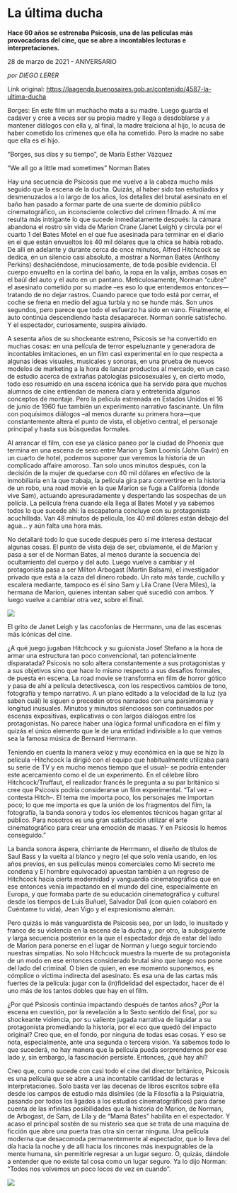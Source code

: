 # La última ducha

**Hace 60 años se estrenaba Psicosis, una de las películas más provocadoras del cine, que se abre a incontables lecturas e interpretaciones.**

28 de marzo de 2021 - ANIVERSARIO

_por DIEGO LERER_

Link original: https://laagenda.buenosaires.gob.ar/contenido/4587-la-ultima-ducha



Borges: En este film un muchacho mata a su madre. Luego guarda el cadáver y cree a veces ser su propia madre y llega a desdoblarse y a mantener diálogos con ella y, al final, la madre traiciona al hijo, lo acusa de haber cometido los crímenes que ella ha cometido. Pero la madre no sabe que ella es el hijo.




“Borges, sus días y su tiempo”, de María Esther Vázquez




“We all go a little mad sometimes” Norman Bates




Hay una secuencia de Psicosis que me vuelve a la cabeza mucho más seguido que la escena de la ducha. Quizás, al haber sido tan estudiados y desmenuzados a lo largo de los años, los detalles del brutal asesinato en el baño han pasado a formar parte de una suerte de dominio público cinematográfico, un inconsciente colectivo del crimen filmado. A mí me resulta más intrigante lo que sucede inmediatamente después: la cámara abandona el rostro sin vida de Marion Crane (Janet Leigh) y circula por el cuarto 1 del Bates Motel en el que fue asesinada para terminar en el diario en el que están envueltos los 40 mil dólares que la chica se había robado. De allí en adelante y durante cerca de once minutos, Alfred Hitchcock se dedica, en un silencio casi absoluto, a mostrar a Norman Bates (Anthony Perkins) deshaciéndose, minuciosamente, de toda posible evidencia. El cuerpo envuelto en la cortina del baño, la ropa en la valija, ambas cosas en el baúl del auto y el auto en un pantano. Meticulosamente, Norman “cubre” el asesinato cometido por su madre –es eso lo que entendemos entonces—tratando de no dejar rastros. Cuando parece que todo está por cerrar, el coche se frena en medio del agua turbia y no se hunde más. Son unos segundos, pero parece que todo el esfuerzo ha sido en vano. Finalmente, el auto continúa descendiendo hasta desaparecer. Norman sonríe satisfecho. Y el espectador, curiosamente, suspira aliviado.




A sesenta años de su shockeante estreno, Psicosis se ha convertido en muchas cosas: en una película de terror espeluznante y generadora de incontables imitaciones, en un film casi experimental en lo que respecta a algunas ideas visuales, musicales y sonoras, en una prueba de nuevos modelos de marketing a la hora de lanzar productos al mercado, en un caso de estudio acerca de extrañas patologías psicosexuales y, en cierto modo, todo eso resumido en una escena icónica que ha servido para que muchos alumnos de cine entiendan de manera clara y entretenida algunos conceptos de montaje. Pero la película estrenada en Estados Unidos el 16 de junio de 1960 fue también un experimento narrativo fascinante. Un film con poquísimos diálogos –al menos durante su primera hora—que constantemente altera el punto de vista, el objetivo central, el personaje principal y hasta sus búsquedas formales.




Al arrancar el film, con ese ya clásico paneo por la ciudad de Phoenix que termina en una escena de sexo entre Marion y Sam Loomis (John Gavin) en un cuarto de hotel, podemos suponer que veremos la historia de un complicado affaire amoroso. Tan solo unos minutos después, con la decisión de la mujer de quedarse con 40 mil dólares en efectivo de la inmobiliaria en la que trabaja, la película gira para convertirse en la historia de un robo, una road movie en la que Marion se fuga a California (donde vive Sam), actuando apresuradamente y despertando las sospechas de un policía. La película frena cuando ella llega al Bates Motel y ya sabemos todos lo que sucede ahí: la escapatoria concluye con su protagonista acuchillada. Van 48 minutos de película, los 40 mil dólares están debajo del agua… y aún falta una hora más.




No detallaré todo lo que sucede después pero sí me interesa destacar algunas cosas. El punto de vista deja de ser, obviamente, el de Marion y pasa a ser el de Norman Bates, al menos durante la secuencia del ocultamiento del cuerpo y del auto. Luego vuelve a cambiar y el protagonista pasa a ser Milton Arbogast (Martin Balsam), el investigador privado que está a la caza del dinero robado. Un rato más tarde, cuchillo y escalera mediante, tampoco es él sino Sam y Lila Crane (Vera Miles), la hermana de Marion, quienes intentan saber qué sucedió con ambos. Y luego vuelve a cambiar otra vez, sobre el final.




![](https://cdn.flowlikemusic.com/files/images/43742/1dee5f02-fe48-410e-830d-7c3d9ff2be94.jpg)




El grito de Janet Leigh y las cacofonías de Herrmann, una de las escenas más icónicas del cine.




¿A qué juego jugaban Hitchcock y su guionista Josef Stefano a la hora de armar una estructura tan poco convencional, tan potencialmente disparatada? Psicosis no solo altera constantemente a sus protagonistas y a sus objetivos sino que hace lo mismo respecto a sus desafíos formales, de puesta en escena. La road movie se transforma en film de horror gótico y pasa de ahí a película detectivesca, con los respectivos cambios de tono, fotografía y tempo narrativo. A un plano editado a la velocidad de la luz (ya saben cuál) le siguen o preceden otros narrados con una parsimonia y longitud inusuales. Minutos y minutos silenciosos son continuados por escenas expositivas, explicativas o con largos diálogos entre los protagonistas. No parece haber una lógica formal unificadora en el film y quizás el único elemento que le de una entidad indivisible a lo que vemos sea la famosa música de Bernard Herrmann.




Teniendo en cuenta la manera veloz y muy económica en la que se hizo la película –Hitchcock la dirigió con el equipo que habitualmente utilizaba para su serie de TV y en mucho menos tiempo que el usual– se podría entender este acercamiento como el de un experimento. En el célebre libro Hitchcock/Truffaut, el realizador francés le pregunta a su par británico si cree que Psicosis podría considerarse un film experimental. “Tal vez –contesta Hitch–. El tema me importa poco, los personajes me importan poco; lo que me importa es que la unión de los fragmentos del film, la fotografía, la banda sonora y todos los elementos técnicos hagan gritar al público. Para nosotros es una gran satisfacción utilizar el arte cinematográfico para crear una emoción de masas. Y en Psicosis lo hemos conseguido.”




La banda sonora áspera, chirriante de Herrmann, el diseño de títulos de Saul Bass y la vuelta al blanco y negro (el que solo venía usando, en los años previos, en sus películas menos comerciales como Mi secreto me condena y El hombre equivocado) apuestan también a un regreso de Hitchcock hacia cierta modernidad y vanguardia cinematográfica que en ese entonces venía impactando en el mundo del cine, especialmente en Europa, y que formaba parte de su educación cinematográfica y cultural desde los tiempos de Luis Buñuel, Salvador Dalí (con quien colaboró en Cuéntame tu vida), Jean Vigo y el expresionismo alemán.




Pero quizás lo más vanguardista de Psicosis sea, por un lado, lo inusitado y franco de su violencia en la escena de la ducha y, por otro, la subsiguiente y larga secuencia posterior en la que el espectador deja de estar del lado de Marion para ponerse en el lugar de Norman y luego seguir torciendo nuestras simpatías. No solo Hitchcock muestra la muerte de su protagonista de un modo en ese entonces considerado brutal sino que luego nos pone del lado del criminal. O bien de quien, en ese momento suponemos, es cómplice o víctima indirecta del asesinato. Es esa una de las cartas más fuertes de la película: jugar con la (in)fidelidad del espectador, hacer de él uno más de los tantos dobles que hay en el film.




¿Por qué Psicosis continúa impactando después de tantos años? ¿Por la escena en cuestión, por la revelación a lo Sexto sentido del final, por su shockeante violencia, por su valiente jugada narrativa de liquidar a su protagonista promediando la historia, por el eco que quedó del impacto original? Creo que, en el fondo, por ninguna de todas esas cosas. Y eso se nota, especialmente, ante una segunda o tercera visión. Ya sabemos todo lo que sucederá, no hay manera que la película pueda sorprendernos por ese lado y, sin embargo, la fascinación persiste. Entonces, ¿qué hay ahí?




Creo que, como sucede con casi todo el cine del director británico, Psicosis es una película que se abre a una incontable cantidad de lecturas e interpretaciones. Solo basta ver las decenas de libros escritos sobre ella desde los campos de estudio más disímiles (de la Filosofía a la Psiquiatría, pasando por todos los ligados a los estudios cinematográficos) para darse cuenta de las infinitas posibilidades que la historia de Marion, de Norman, de Arbogast, de Sam, de Lila y de “Mamá Bates” habilita en el espectador. Y acaso el principal sostén de su misterio sea que se trata de una maquina de ficción que abre una puerta tras otra sin cerrar ninguna. Una película moderna que desacomoda permanentemente al espectador, que lo lleva del día hacia la noche y de allí hacia los rincones más inexpugnables de la mente humana, sin permitirle regresar a un lugar seguro. O, quizás, dándole a entender que no existe tal cosa como un lugar seguro. Ya lo dijo Norman: “Todos nos volvemos un poco locos de vez en cuando”.




[![](https://img.youtube.com/vi/Wz719b9QUqY/0.jpg)](https://www.youtube.com/watch?v=Wz719b9QUqY)



